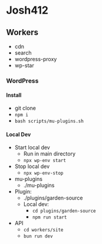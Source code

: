 # Josh412


## Workers

- cdn
- search
- wordpress-proxy
- wp-star


### WordPress

#### Install

- git clone
- `npm i`
- `bash scripts/mu-plugins.sh`
#### Local Dev

- Start local dev
    - Run in main directory
    - `npx wp-env start`
- Stop local dev
    - `npx wp-env-stop`
- mu-plugins
    - ./mu-plugins
- Plugin:
    - ./plugins/garden-source
    - Local dev:
        - `cd plugins/garden-source`
        - `npm run start`
- API
    - `cd workers/site`
    - `bun run dev`
